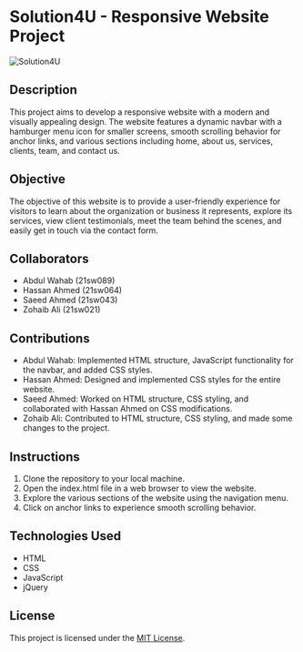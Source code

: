 # Solution4U - Responsive Website Project

![Solution4U](solution4u-screenshot.png)

## Description
This project aims to develop a responsive website with a modern and visually appealing design. The website features a dynamic navbar with a hamburger menu icon for smaller screens, smooth scrolling behavior for anchor links, and various sections including home, about us, services, clients, team, and contact us.

## Objective
The objective of this website is to provide a user-friendly experience for visitors to learn about the organization or business it represents, explore its services, view client testimonials, meet the team behind the scenes, and easily get in touch via the contact form.

## Collaborators
- Abdul Wahab (21sw089)
- Hassan Ahmed (21sw064)
- Saeed Ahmed (21sw043)
- Zohaib Ali (21sw021)

## Contributions
- Abdul Wahab: Implemented HTML structure, JavaScript functionality for the navbar, and added CSS styles.
- Hassan Ahmed: Designed and implemented CSS styles for the entire website.
- Saeed Ahmed: Worked on HTML structure, CSS styling, and collaborated with Hassan Ahmed on CSS modifications.
- Zohaib Ali: Contributed to HTML structure, CSS styling, and made some changes to the project.

## Instructions
1. Clone the repository to your local machine.
2. Open the index.html file in a web browser to view the website.
3. Explore the various sections of the website using the navigation menu.
4. Click on anchor links to experience smooth scrolling behavior.

## Technologies Used
- HTML
- CSS
- JavaScript
- jQuery

## License
This project is licensed under the [MIT License](LICENSE).
